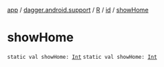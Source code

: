 [app](../../../index.md) / [dagger.android.support](../../index.md) / [R](../index.md) / [id](index.md) / [showHome](./show-home.md)

# showHome

`static val showHome: `[`Int`](https://kotlinlang.org/api/latest/jvm/stdlib/kotlin/-int/index.html)
`static val showHome: `[`Int`](https://kotlinlang.org/api/latest/jvm/stdlib/kotlin/-int/index.html)